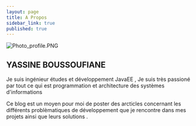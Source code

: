 ```yaml
---
layout: page
title: A Propos
sidebar_link: true
published: true
---
```


![Photo_profile.PNG]({{site.baseurl}}/Photo_profile.PNG)

## YASSINE BOUSSOUFIANE

<p class="message">
 Je suis ingénieur études et développement JavaEE , Je suis très passioné par tout ce qui est programmation et architecture des systèmes d'informations
 
 Ce blog est un moyen pour moi de poster des arcticles concernant les différents problèmatiques de développement  que je rencontre dans mes projets ainsi que leurs solutions .
 
</p>



